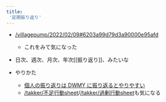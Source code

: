 ```yaml
---
title:
 '定期振り返り'
---
```


- [/villagepump/2022/02/09#6203a99d79d3a90000e95afd](https://scrapbox.io/villagepump/2022/02/09#6203a99d79d3a90000e95afd)
    - これをみて気になった
- 日次、週次、月次、年次[[振り返り]]、みたいな

- やりかた
    - [個人の振り返りは DWMY に振り返るとやりやすい](https://zenn.dev/sta/articles/2022-02-09-wed-dwmy-review)
    - [/takker/不足行動sheet](https://scrapbox.io/takker/不足行動sheet)/[/takker/過剰行動sheet](https://scrapbox.io/takker/過剰行動sheet)も気になる
